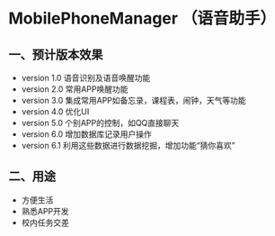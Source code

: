 # MobilePhoneManager （语音助手）
## 一、预计版本效果
- version 1.0 语音识别及语音唤醒功能
- version 2.0 常用APP唤醒功能
- version 3.0 集成常用APP如备忘录，课程表，闹钟，天气等功能
- version 4.0 优化UI
- version 5.0 个别APP的控制，如QQ直接聊天
- version 6.0 增加数据库记录用户操作
- version 6.1 利用这些数据进行数据挖掘，增加功能“猜你喜欢”
## 二、用途
- 方便生活
- 熟悉APP开发
- 校内任务交差
